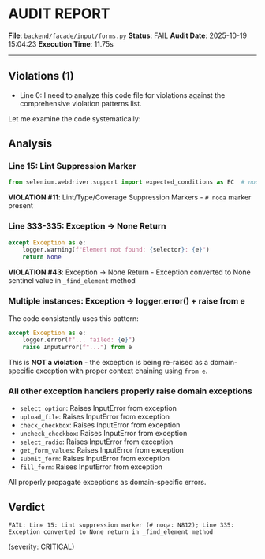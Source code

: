 # AUDIT REPORT

**File**: `backend/facade/input/forms.py`
**Status**: FAIL
**Audit Date**: 2025-10-19 15:04:23
**Execution Time**: 11.75s

---

## Violations (1)

- Line 0: I need to analyze this code file for violations against the comprehensive violation patterns list.

Let me examine the code systematically:

## Analysis

### Line 15: Lint Suppression Marker
```python
from selenium.webdriver.support import expected_conditions as EC  # noqa: N812
```
**VIOLATION #11**: Lint/Type/Coverage Suppression Markers - `# noqa` marker present

### Line 333-335: Exception → None Return
```python
except Exception as e:
    logger.warning(f"Element not found: {selector}: {e}")
    return None
```
**VIOLATION #43**: Exception → None Return - Exception converted to None sentinel value in `_find_element` method

### Multiple instances: Exception → logger.error() + raise from e
The code consistently uses this pattern:
```python
except Exception as e:
    logger.error(f"... failed: {e}")
    raise InputError(f"...") from e
```

This is **NOT a violation** - the exception is being re-raised as a domain-specific exception with proper context chaining using `from e`.

### All other exception handlers properly raise domain exceptions
- `select_option`: Raises InputError from exception
- `upload_file`: Raises InputError from exception  
- `check_checkbox`: Raises InputError from exception
- `uncheck_checkbox`: Raises InputError from exception
- `select_radio`: Raises InputError from exception
- `get_form_values`: Raises InputError from exception
- `submit_form`: Raises InputError from exception
- `fill_form`: Raises InputError from exception

All properly propagate exceptions as domain-specific errors.

## Verdict

```
FAIL: Line 15: Lint suppression marker (# noqa: N812); Line 335: Exception converted to None return in _find_element method
```
 (severity: CRITICAL)
